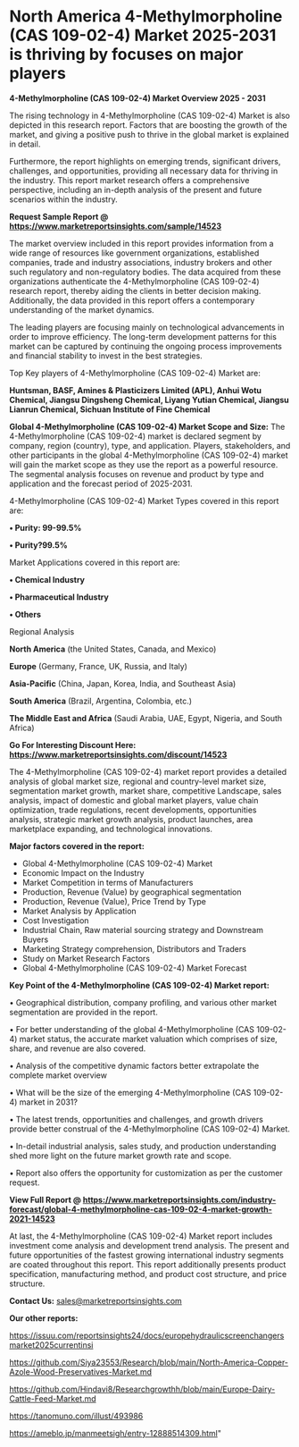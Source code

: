 # North America 4-Methylmorpholine (CAS 109-02-4) Market 2025-2031 is thriving by focuses on major players

<Strong> 4-Methylmorpholine (CAS 109-02-4) Market Overview 2025 - 2031</strong>

The rising technology in 4-Methylmorpholine (CAS 109-02-4) Market is also depicted in this research report. Factors that are boosting the growth of the market, and giving a positive push to thrive in the global market is explained in detail.

Furthermore, the report highlights on emerging trends, significant drivers, challenges, and opportunities, providing all necessary data for thriving in the industry. This report market research offers a comprehensive perspective, including an in-depth analysis of the present and future scenarios within the industry.

<strong>Request Sample Report @ <a href=https://www.marketreportsinsights.com/sample/14523>https://www.marketreportsinsights.com/sample/14523</a></strong>

The market overview included in this report provides information from a wide range of resources like government organizations, established companies, trade and industry associations, industry brokers and other such regulatory and non-regulatory bodies. The data acquired from these organizations authenticate the 4-Methylmorpholine (CAS 109-02-4) research report, thereby aiding the clients in better decision making. Additionally, the data provided in this report offers a contemporary understanding of the market dynamics.

The leading players are focusing mainly on technological advancements in order to improve efficiency. The long-term development patterns for this market can be captured by continuing the ongoing process improvements and financial stability to invest in the best strategies.

Top Key players of 4-Methylmorpholine (CAS 109-02-4) Market are:

<strong>Huntsman, BASF, Amines & Plasticizers Limited (APL), Anhui Wotu Chemical, Jiangsu Dingsheng Chemical, Liyang Yutian Chemical, Jiangsu Lianrun Chemical, Sichuan Institute of Fine Chemical</strong>

<strong><b>Global 4-Methylmorpholine (CAS 109-02-4) Market Scope and Size:</b></strong>
The 4-Methylmorpholine (CAS 109-02-4) market is declared segment by company, region (country), type, and application. Players, stakeholders, and other participants in the global 4-Methylmorpholine (CAS 109-02-4) market will gain the market scope as they use the report as a powerful resource. The segmental analysis focuses on revenue and product by type and application and the forecast period of 2025-2031.

4-Methylmorpholine (CAS 109-02-4) Market Types covered in this report are:

<strong>• Purity: 99-99.5%

• Purity?99.5%</strong>

Market Applications covered in this report are:

<strong>• Chemical Industry

• Pharmaceutical Industry

• Others</strong> 

Regional Analysis

<strong>North America</strong> (the United States, Canada, and Mexico)

<strong>Europe</strong> (Germany, France, UK, Russia, and Italy)

<strong>Asia-Pacific</strong> (China, Japan, Korea, India, and Southeast Asia)

<strong>South America</strong> (Brazil, Argentina, Colombia, etc.)

<strong>The Middle East and Africa</strong> (Saudi Arabia, UAE, Egypt, Nigeria, and South Africa)

<strong>Go For Interesting Discount Here: <a href=https://www.marketreportsinsights.com/discount/14523>https://www.marketreportsinsights.com/discount/14523</a></strong>

The 4-Methylmorpholine (CAS 109-02-4) market report provides a detailed analysis of global market size, regional and country-level market size, segmentation market growth, market share, competitive Landscape, sales analysis, impact of domestic and global market players, value chain optimization, trade regulations, recent developments, opportunities analysis, strategic market growth analysis, product launches, area marketplace expanding, and technological innovations.

<strong><b>Major factors covered in the report:</b></strong>
<ul>
  <li>Global 4-Methylmorpholine (CAS 109-02-4) Market </li>
  <li>Economic Impact on the Industry</li>
  <li>Market Competition in terms of Manufacturers</li>
  <li>Production, Revenue (Value) by geographical segmentation</li>
  <li>Production, Revenue (Value), Price Trend by Type</li>
  <li>Market Analysis by Application</li>
  <li>Cost Investigation</li>
  <li>Industrial Chain, Raw material sourcing strategy and Downstream Buyers</li>
  <li>Marketing Strategy comprehension, Distributors and Traders</li>
  <li>Study on Market Research Factors</li>
  <li>Global 4-Methylmorpholine (CAS 109-02-4) Market Forecast</li>
</ul>

<strong><b>Key Point of the 4-Methylmorpholine (CAS 109-02-4) Market report:</b></strong>

• Geographical distribution, company profiling, and various other market segmentation are provided in the report.

• For better understanding of the global 4-Methylmorpholine (CAS 109-02-4) market status, the accurate market valuation which comprises of size, share, and revenue are also covered.

• Analysis of the competitive dynamic factors better extrapolate the complete market overview

• What will be the size of the emerging 4-Methylmorpholine (CAS 109-02-4) market in 2031?

• The latest trends, opportunities and challenges, and growth drivers provide better construal of the 4-Methylmorpholine (CAS 109-02-4) Market.

• In-detail industrial analysis, sales study, and production understanding shed more light on the future market growth rate and scope.

• Report also offers the opportunity for customization as per the customer request.

<strong><b>View Full Report @ <a href=https://www.marketreportsinsights.com/industry-forecast/global-4-methylmorpholine-cas-109-02-4-market-growth-2021-14523>https://www.marketreportsinsights.com/industry-forecast/global-4-methylmorpholine-cas-109-02-4-market-growth-2021-14523</a></b></strong>


At last, the 4-Methylmorpholine (CAS 109-02-4) Market report includes investment come analysis and development trend analysis. The present and future opportunities of the fastest growing international industry segments are coated throughout this report. This report additionally presents product specification, manufacturing method, and product cost structure, and price structure.

<strong>Contact Us:</strong>
sales@marketreportsinsights.com

<strong>Our other reports:</strong>

<a href=https://issuu.com/reportsinsights24/docs/europehydraulicscreenchangersmarket2025currentinsi>https://issuu.com/reportsinsights24/docs/europehydraulicscreenchangersmarket2025currentinsi</a>

<a href=https://github.com/Siya23553/Research/blob/main/North-America-Copper-Azole-Wood-Preservatives-Market.md>https://github.com/Siya23553/Research/blob/main/North-America-Copper-Azole-Wood-Preservatives-Market.md</a>

<a href=https://github.com/Hindavi8/Researchgrowthh/blob/main/Europe-Dairy-Cattle-Feed-Market.md>https://github.com/Hindavi8/Researchgrowthh/blob/main/Europe-Dairy-Cattle-Feed-Market.md</a>

<a href=https://tanomuno.com/illust/493986>https://tanomuno.com/illust/493986</a>

<a href=https://ameblo.jp/manmeetsigh/entry-12888514309.html>https://ameblo.jp/manmeetsigh/entry-12888514309.html</a>"
